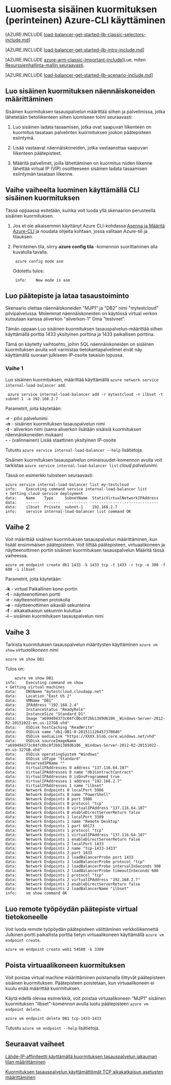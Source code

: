 <properties
   pageTitle="Luo sisäinen kuormituksen, käyttämällä Azure-CLI perinteinen käyttöönoton mallin | Microsoft Azure"
   description="Sisäinen kuormituksen, käyttämällä Azure-CLI perinteinen käyttöönotto-mallin luominen"
   services="load-balancer"
   documentationCenter="na"
   authors="sdwheeler"
   manager="carmonm"
   editor=""
   tags="azure-service-management"
/>
<tags
   ms.service="load-balancer"
   ms.devlang="na"
   ms.topic="get-started-article"
   ms.tgt_pltfrm="na"
   ms.workload="infrastructure-services"
   ms.date="02/09/2016"
   ms.author="sewhee" />

# <a name="get-started-creating-an-internal-load-balancer-classic-using-the-azure-cli"></a>Luomisesta sisäinen kuormituksen (perinteinen) Azure-CLI käyttäminen

[AZURE.INCLUDE [load-balancer-get-started-ilb-classic-selectors-include.md](../../includes/load-balancer-get-started-ilb-classic-selectors-include.md)]

[AZURE.INCLUDE [load-balancer-get-started-ilb-intro-include.md](../../includes/load-balancer-get-started-ilb-intro-include.md)]

[AZURE.INCLUDE [azure-arm-classic-important-include](../../includes/learn-about-deployment-models-classic-include.md)]Lue, miten [Resurssienhallinta-mallin seuraavasti](load-balancer-get-started-ilb-arm-cli.md).

[AZURE.INCLUDE [load-balancer-get-started-ilb-scenario-include.md](../../includes/load-balancer-get-started-ilb-scenario-include.md)]


## <a name="to-create-an-internal-load-balancer-set-for-virtual-machines"></a>Luo sisäinen kuormituksen näennäiskoneiden määrittäminen

Sisäinen kuormituksen tasauspalvelun määrittää siihen ja palvelimissa, jotka lähetetään tietoliikenteen siihen luomiseen toimi seuraavasti:

1. Luo sisäinen ladata tasaamisen, jotka ovat saapuvan liikenteen on kuormitus tasataan palvelinten kuormituksen joukon päätepisteen esiintymä.

1. Lisää vastaavat näennäiskoneiden, jotka vastaanottaa saapuvan liikenteen päätepisteet.

1. Määritä palvelimet, joilla lähettäminen on kuormitus niiden liikenne lähettää virtual IP (VIP) osoitteeseen sisäinen ladata tasaamisen esiintymän tasataan liikenne.

## <a name="step-by-step-creating-an-internal-load-balancer-using-cli"></a>Vaihe vaiheelta luominen käyttämällä CLI sisäinen kuormituksen

Tässä oppaassa esitetään, kuinka voit luoda yllä skenaarion perusteella sisäinen kuormituksen.

1. Jos et ole aikaisemmin käyttänyt Azure CLI-kohdassa [Asenna ja Määritä Azure-CLI](../../articles/xplat-cli-install.md) ja noudata ohjeita kohtaan, jossa valitaan Azure-tili ja tilauksen.

2. Perinteinen tila, siirry **azure config tila** -komennon suorittaminen alla kuvatulla tavalla.

        azure config mode asm

    Odotettu tulos:

        info:    New mode is asm


## <a name="create-endpoint-and-load-balancer-set"></a>Luo päätepiste ja lataa tasaustoiminto

Skenaario olettaa näennäiskoneiden "MJP1" ja "DB2" nimi "mytestcloud" pilvipalvelussa. Molemmat näennäiskoneiden on käytössä virtual verkon kutsutaan kanssa aliverkon "aliverkon-1" Oma "testvnet".

Tämän oppaan Luo sisäinen kuormituksen tasauspalvelun-määrittää siihen käyttämällä porttia 1433 yksityinen porttina ja 1433 paikallisen porttina.

Tämä on käytetty vaihtoehto, joihin SQL näennäiskoneiden on sisäinen kuormituksen avulla voit varmistaa tietokantapalvelimet eivät näy käyttämällä suoraan julkiseen IP-osoite takaisin lopussa.


### <a name="step-1"></a>Vaihe 1

Luo sisäinen kuormituksen, määrittää käyttämällä `azure network service internal-load-balancer add`.

     azure service internal-load-balancer add -r mytestcloud -n ilbset -t subnet-1 -a 192.168.2.7

Parametrit, joita käytetään:

**-r** - pilvi palvelunimi<BR>
**-n** - sisäinen kuormituksen tasauspalvelun nimi<BR>
**-t** - aliverkon nimi (sama aliverkon lisätään sisäisiä kuormituksen näennäiskoneiden mukaan)<BR>
**-** - (valinnainen) Lisää staattinen yksityinen IP-osoite<BR>

Tutustu `azure service internal-load-balancer --help` lisätietoja.

Sisäinen kuormituksen tasauspalvelun ominaisuudet-komennon avulla voit tarkistaa `azure service internal-load-balancer list` *cloud palvelunimi*.

Tässä on esimerkki tulosteen seuraavasti:

    azure service internal-load-balancer list my-testcloud
    info:    Executing command service internal-load-balancer list
    + Getting cloud service deployment
    data:    Name    Type     SubnetName  StaticVirtualNetworkIPAddress
    data:    ------  -------  ----------  -----------------------------
    data:    ilbset  Private  subnet-1    192.168.2.7
    info:    service internal-load-balancer list command OK


## <a name="step-2"></a>Vaihe 2

Voit määrittää sisäinen kuormituksen tasauspalvelun määrittäminen, kun lisäät ensimmäisen päätepisteen. Voit liittää päätepisteen, virtuaalikoneen ja näytteenottimen portin sisäinen kuormituksen tasauspalvelun Määritä tässä vaiheessa.

    azure vm endpoint create db1 1433 -k 1433 tcp -t 1433 -r tcp -e 300 -f 600 -i ilbset

Parametrit, joita käytetään:

**-k** - virtual Paikallinen kone-portin<BR>
**-t** - näytteenottimen portti<BR>
**-r** - näytteenottimen protokolla<BR>
**-e** - näytteenottimen aikaväli sekunteina<BR>
**-f** - aikakatkaisun sekunnin kuluttua <BR>
**-i** – sisäinen kuormituksen tasauspalvelun nimi <BR>


## <a name="step-3"></a>Vaihe 3

Tarkista kuormituksen tasauspalvelun määritysten käyttäminen `azure vm show` *virtuaalikoneen nimi*

    azure vm show DB1

Tulos on:

        azure vm show DB1
    info:    Executing command vm show
    + Getting virtual machines
    data:    DNSName "mytestcloud.cloudapp.net"
    data:    Location "East US 2"
    data:    VMName "DB1"
    data:    IPAddress "192.168.2.4"
    data:    InstanceStatus "ReadyRole"
    data:    InstanceSize "Standard_D1"
    data:    Image "a699494373c04fc0bc8f2bb1389d6106__Windows-Server-2012-R2-20151022-en.us-127GB.vhd"
    data:    OSDisk hostCaching "ReadWrite"
    data:    OSDisk name "db1-DB1-0-201511120457370846"
    data:    OSDisk mediaLink "https://XXXX.blob.core.windows.net/vhd"
    data:    OSDisk sourceImageName "a699494373c04fc0bc8f2bb1389d6106__Windows-Server-2012-R2-20151022-en.us-127GB.vhd"
    data:    OSDisk operatingSystem "Windows"
    data:    OSDisk iOType "Standard"
    data:    ReservedIPName ""
    data:    VirtualIPAddresses 0 address "137.116.64.107"
    data:    VirtualIPAddresses 0 name "db1ContractContract"
    data:    VirtualIPAddresses 0 isDnsProgrammed true
    data:    VirtualIPAddresses 1 address "192.168.2.7"
    data:    VirtualIPAddresses 1 name "ilbset"
    data:    Network Endpoints 0 localPort 5986
    data:    Network Endpoints 0 name "PowerShell"
    data:    Network Endpoints 0 port 5986
    data:    Network Endpoints 0 protocol "tcp"
    data:    Network Endpoints 0 virtualIPAddress "137.116.64.107"
    data:    Network Endpoints 0 enableDirectServerReturn false
    data:    Network Endpoints 1 localPort 3389
    data:    Network Endpoints 1 name "Remote Desktop"
    data:    Network Endpoints 1 port 60173
    data:    Network Endpoints 1 protocol "tcp"
    data:    Network Endpoints 1 virtualIPAddress "137.116.64.107"
    data:    Network Endpoints 1 enableDirectServerReturn false
    data:    Network Endpoints 2 localPort 1433
    data:    Network Endpoints 2 name "tcp-1433-1433"
    data:    Network Endpoints 2 port 1433
    data:    Network Endpoints 2 loadBalancerProbe port 1433
    data:    Network Endpoints 2 loadBalancerProbe protocol "tcp"
    data:    Network Endpoints 2 loadBalancerProbe intervalInSeconds 300
    data:    Network Endpoints 2 loadBalancerProbe timeoutInSeconds 600
    data:    Network Endpoints 2 protocol "tcp"
    data:    Network Endpoints 2 virtualIPAddress "192.168.2.7"
    data:    Network Endpoints 2 enableDirectServerReturn false
    data:    Network Endpoints 2 loadBalancerName "ilbset"
    info:    vm show command OK


## <a name="create-a-remote-desktop-endpoint-for-a-virtual-machine"></a>Luo remote työpöydän päätepiste virtual tietokoneelle

Voit luoda remote työpöydän päätepisteen välittäminen verkkoliikennettä Julkinen portti paikallista porttia tietyn virtuaalikoneen käyttämällä `azure vm endpoint create`.

    azure vm endpoint create web1 54580 -k 3389


## <a name="remove-virtual-machine-from-load-balancer"></a>Poista virtuaalikoneen kuormituksen

Voit poistaa virtual machine määrittäminen poistamalla liittyvät päätepisteen sisäinen kuormituksen. Päätepisteen poistetaan, kun virtuaalikoneen ei kuulu enää määrittää kuormituksen.

 Käytä edellä olevaa esimerkkiä, voit poistaa virtuaalikoneen "MJP1" sisäinen kuormituksen "ilbset"-komennon avulla luotu päätepisteen `azure vm endpoint delete`.

    azure vm endpoint delete DB1 tcp-1433-1433


Tutustu `azure vm endpoint --help` lisätietoja.


## <a name="next-steps"></a>Seuraavat vaiheet

[Lähde-IP-affiniteetti käyttämällä kuormituksen tasauspalvelun jakauman tilan määrittäminen](load-balancer-distribution-mode.md)

[Kuormituksen tasauspalvelun käyttämättömät TCP aikakatkaisun asetusten määrittäminen](load-balancer-tcp-idle-timeout.md)